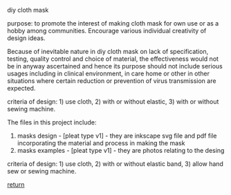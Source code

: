 diy cloth mask

purpose:  to promote the interest of making cloth mask for own use or as a hobby among communities.  Encourage various individual creativity of design ideas.   

Because of inevitable nature in diy cloth mask on lack of specification, testing, quality control and choice of material, the effectiveness would not be in anyway ascertained and hence its purpose should not include serious usages including in clinical environment, in care home or other in other situations where certain reduction or prevention of virus transmission are expected. 

criteria of design:  1) use cloth, 2) with or without elastic, 3) with or without sewing machine.  

The files in this project include:

1.  masks design - [pleat type v1] - they are inkscape svg file and pdf file incorporating the material and process in making the mask
2.  masks examples - [pleat type v1]  - they are photos relating to the desing

criteria of design:  1) use cloth, 2) with or without elastic band, 3) allow hand sew or sewing machine.

[return](docs/index.md)
